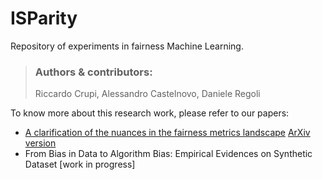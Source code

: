 # ISParity
Repository of experiments in fairness Machine Learning.

> ### Authors & contributors:
> Riccardo Crupi, Alessandro Castelnovo, Daniele Regoli

To know more about this research work, please refer to our papers:

- [A clarification of the nuances in the fairness metrics landscape](https://www.nature.com/articles/s41598-022-07939-1)
  [ArXiv version](https://arxiv.org/pdf/2106.00467.pdf)
- From Bias in Data to Algorithm Bias: Empirical Evidences on Synthetic Dataset [work in progress]
